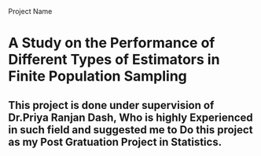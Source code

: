 Project Name 
# A Study on the Performance of Different Types of Estimators in Finite Population Sampling 
## This project is done under supervision of Dr.Priya Ranjan Dash, Who is highly Experienced in such field and suggested me to Do this project as my Post Gratuation Project in Statistics.
